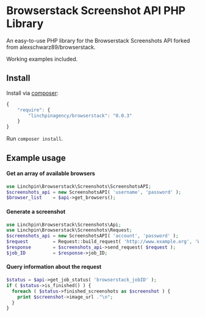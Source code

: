 Browserstack Screenshot API PHP Library
============

An easy-to-use PHP library for the Browserstack Screenshots API forked from alexschwarz89/browserstack.

Working examples included.

## Install

Install via [composer](https://getcomposer.org):

```javascript
{
    "require": {
        "linchpinagency/browserstack": "0.0.3"
    }
}
```

Run `composer install`.

## Example usage

#### Get an array of available browsers

```php
use Linchpin\Browserstack\Screenshots\ScreenshotsAPI;
$screenshots_api = new ScreenshotsAPI( 'username', 'password' );
$browser_list    = $api->get_browsers();
```

#### Generate a screenshot
```php
use Linchpin\Browserstack\Screenshots\Api;
use Linchpin\Browserstack\Screenshots\Request;
$screenshots_api = new ScreenshotsAPI( 'account', 'password' );
$request         = Request::build_request( 'http://www.example.org', 'Windows', '8.1', 'ie', '11.0' );
$response        = $screenshots_api->send_request( $request );
$job_ID          = $response->job_ID;
```

#### Query information about the request

```php
$status = $api->get_job_status( 'browserstack_jobID' );
if ( $status->is_finished() ) {
  foreach ( $status->finished_screenshots as $screenshot ) {
    print $screenshot->image_url ."\n";
  }
}
```
